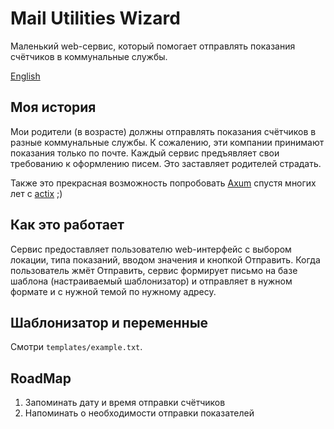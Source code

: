 # Mail Utilities Wizard

Маленький web-сервис, который помогает отправлять показания счётчиков в коммунальные службы.

[English](README.md)

## Моя история

Мои родители (в возрасте) должны отправлять показания счётчиков в разные коммунальные службы. 
К сожалению, эти компании принимают показания только по почте. Каждый сервис предъявляет свои требованию к оформлению писем. 
Это заставляет родителей страдать.

Также это прекрасная возможность попробовать [Axum](https://github.com/tokio-rs/axum) спустя многих лет с [actix](https://github.com/actix/actix-web) ;)

## Как это работает

Сервис предоставляет пользователю web-интерфейс с выбором локации, типа показаний, вводом значения и кнопкой Отправить.
Когда пользователь жмёт Отправить, сервис формирует письмо на базе шаблона (настраиваемый шаблонизатор) и 
отправляет в нужном формате и с нужной темой по нужному адресу.

## Шаблонизатор и переменные

Смотри `templates/example.txt`.

## RoadMap

1. Запоминать дату и время отправки счётчиков
2. Напоминать о необходимости отправки показателей